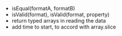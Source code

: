 * isEqual(formatA, formatB)
* isValid(format), isValid(format, property)
* return typed arrays in reading the data
* add time to start, to accord with array.slice